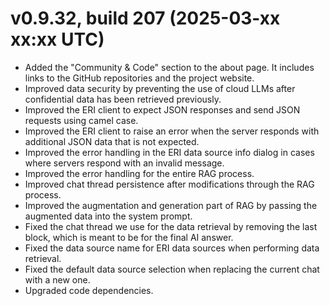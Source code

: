 ﻿# v0.9.32, build 207 (2025-03-xx xx:xx UTC)
- Added the "Community & Code" section to the about page. It includes links to the GitHub repositories and the project website.
- Improved data security by preventing the use of cloud LLMs after confidential data has been retrieved previously.
- Improved the ERI client to expect JSON responses and send JSON requests using camel case.
- Improved the ERI client to raise an error when the server responds with additional JSON data that is not expected.
- Improved the error handling in the ERI data source info dialog in cases where servers respond with an invalid message.
- Improved the error handling for the entire RAG process.
- Improved chat thread persistence after modifications through the RAG process.
- Improved the augmentation and generation part of RAG by passing the augmented data into the system prompt.
- Fixed the chat thread we use for the data retrieval by removing the last block, which is meant to be for the final AI answer.
- Fixed the data source name for ERI data sources when performing data retrieval.
- Fixed the default data source selection when replacing the current chat with a new one.
- Upgraded code dependencies.